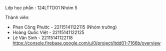 Lớp học phần : 124LTTD01
Nhóm 5

Thành viên:

- Phan Công Phước - 22115141122115 (Nhóm trưởng)
- Hoàng Quốc Việt - 22115141122125
- Lê Văn Sinh - 22115141122118
https://console.firebase.google.com/u/0/project/ltdd01-7166b/overview
